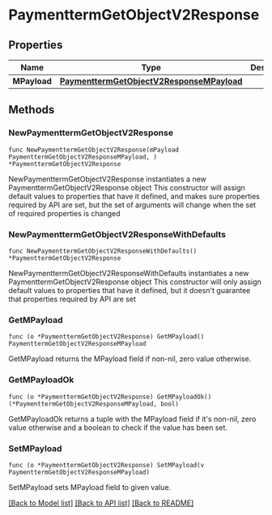 # PaymenttermGetObjectV2Response

## Properties

Name | Type | Description | Notes
------------ | ------------- | ------------- | -------------
**MPayload** | [**PaymenttermGetObjectV2ResponseMPayload**](PaymenttermGetObjectV2ResponseMPayload.md) |  | 

## Methods

### NewPaymenttermGetObjectV2Response

`func NewPaymenttermGetObjectV2Response(mPayload PaymenttermGetObjectV2ResponseMPayload, ) *PaymenttermGetObjectV2Response`

NewPaymenttermGetObjectV2Response instantiates a new PaymenttermGetObjectV2Response object
This constructor will assign default values to properties that have it defined,
and makes sure properties required by API are set, but the set of arguments
will change when the set of required properties is changed

### NewPaymenttermGetObjectV2ResponseWithDefaults

`func NewPaymenttermGetObjectV2ResponseWithDefaults() *PaymenttermGetObjectV2Response`

NewPaymenttermGetObjectV2ResponseWithDefaults instantiates a new PaymenttermGetObjectV2Response object
This constructor will only assign default values to properties that have it defined,
but it doesn't guarantee that properties required by API are set

### GetMPayload

`func (o *PaymenttermGetObjectV2Response) GetMPayload() PaymenttermGetObjectV2ResponseMPayload`

GetMPayload returns the MPayload field if non-nil, zero value otherwise.

### GetMPayloadOk

`func (o *PaymenttermGetObjectV2Response) GetMPayloadOk() (*PaymenttermGetObjectV2ResponseMPayload, bool)`

GetMPayloadOk returns a tuple with the MPayload field if it's non-nil, zero value otherwise
and a boolean to check if the value has been set.

### SetMPayload

`func (o *PaymenttermGetObjectV2Response) SetMPayload(v PaymenttermGetObjectV2ResponseMPayload)`

SetMPayload sets MPayload field to given value.



[[Back to Model list]](../README.md#documentation-for-models) [[Back to API list]](../README.md#documentation-for-api-endpoints) [[Back to README]](../README.md)



